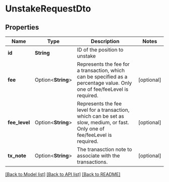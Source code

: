 # UnstakeRequestDto

## Properties

Name | Type | Description | Notes
------------ | ------------- | ------------- | -------------
**id** | **String** | ID of the position to unstake | 
**fee** | Option<**String**> | Represents the fee for a transaction, which can be specified as a percentage value. Only one of fee/feeLevel is required. | [optional]
**fee_level** | Option<**String**> | Represents the fee level for a transaction, which can be set as slow, medium, or fast. Only one of fee/feeLevel is required. | [optional]
**tx_note** | Option<**String**> | The tranasction note to associate with the transactions. | [optional]

[[Back to Model list]](../README.md#documentation-for-models) [[Back to API list]](../README.md#documentation-for-api-endpoints) [[Back to README]](../README.md)



